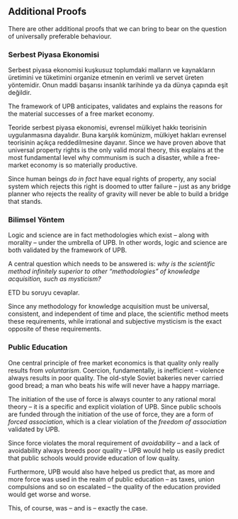 ## Additional Proofs

There are other additional proofs that we can bring to bear on the question of universally preferable behaviour.

### Serbest Piyasa Ekonomisi

Serbest piyasa ekonomisi kuşkusuz toplumdaki malların ve kaynakların üretimini ve tüketimini organize etmenin en verimli ve servet üreten yöntemidir. Onun maddi başarısı insanlık tarihinde ya da dünya çapında eşit değildir.

The framework of UPB anticipates, validates and explains the reasons for the material successes of a free market economy.

Teoride serbest piyasa ekonomisi, evrensel mülkiyet hakkı teorisinin uygulanmasına dayalıdır. Buna karşılık komünizm, mülkiyet hakları evrensel teorisinin açıkça reddedilmesine dayanır. Since we have proven above that universal property rights is the only valid moral theory, this explains at the most fundamental level why communism is such a disaster, while a free-market economy is so materially productive.

Since human beings *do in fact* have equal rights of property, any social system which rejects this right is doomed to utter failure – just as any bridge planner who rejects the reality of gravity will never be able to build a bridge that stands.

### Bilimsel Yöntem

Logic and science are in fact methodologies which exist – along with morality – under the umbrella of UPB. In other words, logic and science are both validated by the framework of UPB.

A central question which needs to be answered is: *why is the scientific method infinitely superior to other “methodologies” of knowledge acquisition, such as mysticism?*

ETD bu soruyu cevaplar.

Since any methodology for knowledge acquisition must be universal, consistent, and independent of time and place, the scientific method meets these requirements, while irrational and subjective mysticism is the exact opposite of these requirements.

### Public Education

One central principle of free market economics is that quality only really results from *voluntarism*. Coercion, fundamentally, is inefficient – violence always results in poor quality. The old-style Soviet bakeries never carried good bread; a man who beats his wife will never have a happy marriage.

The initiation of the use of force is always counter to any rational moral theory – it is a specific and explicit violation of UPB. Since public schools are funded through the initiation of the use of force, they are a form of *forced association*, which is a clear violation of the *freedom of association* validated by UPB.

Since force violates the moral requirement of *avoidability* – and a lack of avoidability always breeds poor quality – UPB would help us easily predict that public schools would provide education of low quality.

Furthermore, UPB would also have helped us predict that, as more and more force was used in the realm of public education – as taxes, union compulsions and so on escalated – the quality of the education provided would get worse and worse.

This, of course, was – and is – exactly the case.